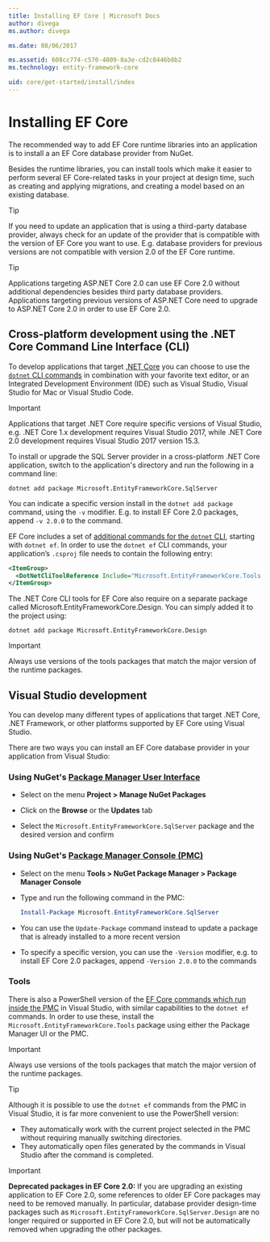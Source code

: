 ```yaml
---
title: Installing EF Core | Microsoft Docs
author: divega
ms.author: divega

ms.date: 08/06/2017

ms.assetid: 608cc774-c570-4809-8a3e-cd2c8446b8b2
ms.technology: entity-framework-core

uid: core/get-started/install/index
---
```

# Installing EF Core

The recommended way to add EF Core runtime libraries into an application is to install a an EF Core database provider from NuGet.

Besides the runtime libraries, you can install tools which make it easier to perform several EF Core-related tasks in your project at design time, such as creating and applying migrations, and creating a model based on an existing database.

> [!TIP]  
> If you need to update an application that is using a third-party database provider, always check for an update of the provider that is compatible with the version of EF Core you want to use. E.g. database providers for previous versions are not compatible with version 2.0 of the EF Core runtime.  

> [!TIP]  
> Applications targeting ASP.NET Core 2.0 can use EF Core 2.0 without additional dependencies besides third party database providers. Applications targeting previous versions of ASP.NET Core need to upgrade to ASP.NET Core 2.0 in order to use EF Core 2.0.

<a name="cli"></a>
## Cross-platform development using the .NET Core Command Line Interface (CLI)

To develop applications that target [.NET Core](https://www.microsoft.com/net/download/core) you can choose to use the [`dotnet` CLI commands](https://docs.microsoft.com/en-us/dotnet/core/tools/) in combination with your favorite text editor, or an Integrated Development Environment (IDE) such as Visual Studio, Visual Studio for Mac or Visual Studio Code.

> [!IMPORTANT]  
> Applications that target .NET Core require specific versions of Visual Studio, e.g. .NET Core 1.x development requires Visual Studio 2017, while .NET Core 2.0 development requires Visual Studio 2017 version 15.3.

To install or upgrade the SQL Server provider in a cross-platform .NET Core application, switch to the application's directory and run the following in a command line:

``` console
dotnet add package Microsoft.EntityFrameworkCore.SqlServer
```

You can indicate a specific version install in the `dotnet add package` command, using the `-v` modifier. E.g. to install EF Core 2.0 packages, append `-v 2.0.0` to the command.

EF Core includes a set of [additional commands for the `dotnet` CLI](../../miscellaneous/cli/dotnet.md), starting with `dotnet ef`. In order to use the `dotnet ef` CLI commands, your application’s `.csproj` file needs to contain the following entry:

``` xml
<ItemGroup>
  <DotNetCliToolReference Include="Microsoft.EntityFrameworkCore.Tools.DotNet" Version="2.0.0" />
</ItemGroup>
```

The .NET Core CLI tools for EF Core also require on a separate package called Microsoft.EntityFrameworkCore.Design. You can simply added it to the project using:

``` console
dotnet add package Microsoft.EntityFrameworkCore.Design
```

> [!IMPORTANT]  
> Always use versions of the tools packages that match the major version of the runtime packages.

<a name="visual-studio"></a>
## Visual Studio development

You can develop many different types of applications that target .NET Core, .NET Framework, or other platforms supported by EF Core using Visual Studio.

There are two ways you can install an EF Core database provider in your application from Visual Studio:

### Using NuGet's [Package Manager User Interface](https://docs.microsoft.com/en-us/nuget/tools/package-manager-ui)

* Select on the menu **Project > Manage NuGet Packages**

* Click on the **Browse** or the **Updates** tab

* Select the `Microsoft.EntityFrameworkCore.SqlServer` package and the desired version and confirm

### Using NuGet's [Package Manager Console (PMC)](https://docs.microsoft.com/en-us/nuget/tools/package-manager-console)

* Select on the menu **Tools > NuGet Package Manager > Package Manager Console**

* Type and run the following command in the PMC:

  ``` powershell
  Install-Package Microsoft.EntityFrameworkCore.SqlServer
  ```
* You can use the `Update-Package` command instead to update a package that is already installed to a more recent  version

* To specify a specific version, you can use the `-Version` modifier, e.g. to install EF Core 2.0 packages, append `-Version 2.0.0` to the commands

### Tools

There is also a PowerShell version of the [EF Core commands which run inside the PMC](../../miscellaneous/cli/powershell.md) in Visual Studio, with similar capabilities to the `dotnet ef` commands. In order to use these, install the `Microsoft.EntityFrameworkCore.Tools` package using either the Package Manager UI or the PMC.

> [!IMPORTANT]  
> Always use versions of the tools packages that match the major version of the runtime packages.

> [!TIP]  
> Although it is possible to use the `dotnet ef` commands from the PMC in Visual Studio, it is far more convenient to use the PowerShell version:
> * They automatically work with the current project selected in the PMC without requiring manually switching directories.  
> * They automatically open files generated by the commands in Visual Studio after the command is completed.

> [!IMPORTANT]  
> **Deprecated packages in EF Core 2.0:** If you are upgrading an existing application to EF Core 2.0, some references to older EF Core packages may need to be removed manually. In particular, database provider design-time packages such as `Microsoft.EntityFrameworkCore.SqlServer.Design` are no longer required or supported in EF Core 2.0, but will not be automatically removed when upgrading the other packages.
